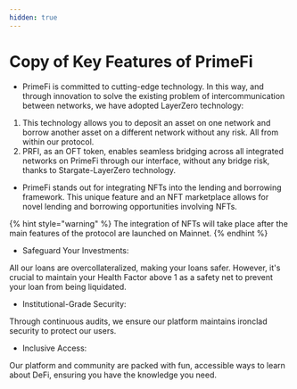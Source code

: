 ```yaml
---
hidden: true
---
```


# Copy of Key Features of PrimeFi

* PrimeFi is committed to cutting-edge technology. In this way, and through innovation to solve the existing problem of intercommunication between networks, we have adopted LayerZero technology:

1. This technology allows you to deposit an asset on one network and borrow another asset on a different network without any risk. All from within our protocol.
2. PRFI, as an OFT token, enables seamless bridging across all integrated networks on PrimeFi through our interface, without any bridge risk, thanks to Stargate-LayerZero technology.

* PrimeFi stands out for integrating NFTs into the lending and borrowing framework. This unique feature and an NFT marketplace allows for novel lending and borrowing opportunities involving NFTs.

{% hint style="warning" %}
The integration of NFTs will take place after the main features of the protocol are launched on Mainnet.
{% endhint %}

* Safeguard Your Investments:&#x20;

All our loans are overcollateralized, making your loans safer. However, it's crucial to maintain your Health Factor above 1 as a safety net to prevent your loan from being liquidated.

* Institutional-Grade Security:&#x20;

Through continuous audits, we ensure our platform maintains ironclad security to protect our users.

* Inclusive Access:&#x20;

Our platform and community are packed with fun, accessible ways to learn about DeFi, ensuring you have the knowledge you need.



